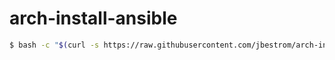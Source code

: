 # arch-install-ansible


```bash
$ bash -c "$(curl -s https://raw.githubusercontent.com/jbestrom/arch-install-ansible/master/install.sh)"
```
